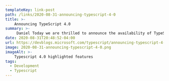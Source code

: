 ```yaml
---
templateKey: link-post
path: /links/2020-08-31-announcing-typescript-4-0
title: >-
    Announcing TypeScript 4.0
summary: >-
     Daniel Today we are thrilled to announce the availability of TypeScript 4.0! 
date: 2020-08-31T20:48:52-04:00
url: https://devblogs.microsoft.com/typescript/announcing-typescript-4-0/?ref=sidebar
image: 2020-08-31-announcing-typescript-4-0.png
imageAlt: >-
    Typescript 4.0 highlighted features
tags:
  - Development
  - Typescript
---
```


